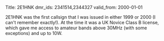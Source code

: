 Title: 2E1HNK
dmr_ids: 2341514,2344327
valid_from: 2000-01-01


2E1HNK was the first callsign that I was issued in either 1999 or 2000 (I can't remember exactly!). At the time it was a UK Novice Class B license, which gave me access to amateur bands above 30MHz (with some exceptions) and up to 10W.
